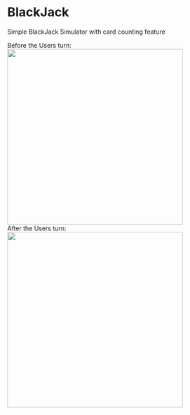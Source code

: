 # BlackJack
Simple BlackJack Simulator with card counting feature

<div> Before the Users turn: </div>
<img src="https://user-images.githubusercontent.com/41888102/212725781-b2a4829e-a029-4dcf-ae29-4e319c52bc8f.png" width="400">

<div> After the Users turn: </div>
<img src="https://user-images.githubusercontent.com/41888102/212726260-909834f7-156d-4e39-a6f8-e6b40b5f27fa.png" width="400">


